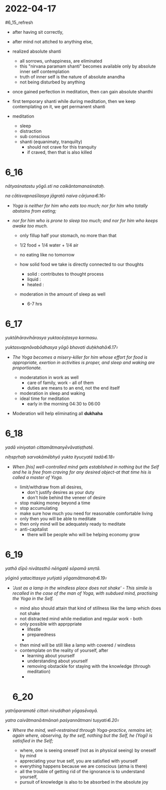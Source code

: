 # 2022-04-17
#6_15_refresh

- after having sit correctly, 
- after mind not attched to anything else,
- realized absolute shanti
  - all sorrows, unhappiness, are eliminated
  - this "nirvana paramam shanti" becomes available only by absolute inner self contemplation
  - truth of inner self is the nature of absolute anandha
  - not being disturbed by anything
- once gained perfection in meditation, then can gain absolute shanthi
- first temporary shanti while during meditation, then we keep contemplating on it, we get permanent shanti

- meditation
  - sleep
  - distraction
  - sub conscious
  - shanti (equanimaty, tranquilty)
     - should not crave for this tranquity
     - if craved, then that is also killed


# 6_16

_nātyaśnatastu yōgō.sti na caikāntamanaśnataḥ._

_na cātisvapnaśīlasya jāgratō naiva cārjuna৷৷6.16৷৷_

- _Yoga is neither for him who eats too much; nor for him who totally abstains from eating;_
- _nor for him who is prone to sleep too much; and nor for him who keeps awake too much._

  - only fillup half your stomach, no more than that
  - 1/2 food + 1/4 water + 1/4 air
  - no eating like no tomorrow
  - how solid food we take is directly connected to our thoughts
    - solid : contributes to thought process
    - liquid :
    - heated : 

  - moderation in the amount of sleep as well
    - 6-7 hrs

# 6_17

_yuktāhāravihārasya yuktacēṣṭasya karmasu._

_yuktasvapnāvabōdhasya yōgō bhavati duḥkhahā৷৷6.17৷৷_

- _The Yoga becomes a misery-killer for him whose effort for food is appropriate, exertion in activities is proper, and sleep and waking are proportionate._

  - moderatation in work as well
    - care of family, work - all of them
    - duties are means to an end, not the end itself
  - moderation in sleep and waking
  - ideal time for meditation
    - early in the morning 04:30 to 06:00
- Moderation will help eliminating all **dukhaha**

# 6_18

_yadā viniyataṅ cittamātmanyēvāvatiṣṭhatē._

_niḥspṛhaḥ sarvakāmēbhyō yukta ityucyatē tadā৷৷6.18৷৷_

- _When [his] well-controlled mind gets established in nothing but the Self and he is free from craving for any desired object-at that time his is called a master of Yoga._

  - limit/withdraw from all desires,
    - don't justify desires as your duty
    - don't hide behind the veneer of desire
  - stop making money beyond a time
  - stop accumulating
  - make sure how much you need for reasonable comfortable living
  - only then you will be able to meditate
  - then only mind will be adequately ready to meditate
  - anti-capitalist
    - there will be people who will be helping economy grow

# 6_19

_yathā dīpō nivātasthō nēṅgatē sōpamā smṛtā._

_yōginō yatacittasya yuñjatō yōgamātmanaḥ৷৷6.19৷৷_

- _'Just as a lamp in the windless place does not shake' - This simile is recalled in the case of the man of Yoga, with subdued mind, practising the Yoga in the Self._

  - mind also should attain that kind of stillness like the lamp which does not shake
  - not distracted mind while mediation and regular work - both
  - only possible with apprppriate
    - lifestle
    - preparedness
    - 
  - then mind will be still like a lamp with covered / windless
  - contemplate on the reality of yourself, after
    - learning about yourself
    - understanding about yourself
    - removing obstackle for staying with the knowledge (through meditation)
    - 
  

  # 6_20

_yatrōparamatē cittaṅ niruddhaṅ yōgasēvayā._

_yatra caivātmanā৷৷tmānaṅ paśyannātmani tuṣyati৷৷6.20৷৷_

- _Where the mind, well-restrained through Yoga-practice, remains iet; again where, observing, by the self, nothing but the Self, he (Yogi) is satisfied in the Self;_

  - where, one is seeing oneself (not as in physical seeing) by oneself by mind 
  - appreciating your true self, you are satisfied with yourself
  - everything happens because we are conscious (atma is there)
  - all the trouble of getting rid of the ignorance is to understand yourself, 
  - pursuit of knowledge is also to be absorbed in the absolute joy